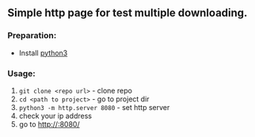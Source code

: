 ## Simple http page for test multiple downloading.


### Preparation: 
- Install [python3](https://www.python.org/)

### Usage:

1. ```git clone <repo url>``` - clone repo
2. ```cd <path to project>``` - go to project dir
3. ```python3 -m http.server 8080``` - set http server
4. check your ip address
5. go to [http://<ip-address>:8080/](http://<ip-address>:8080/)

